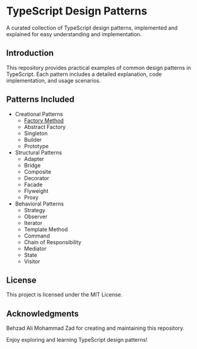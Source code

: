 # TypeScript Design Patterns

A curated collection of TypeScript design patterns, implemented and explained for easy understanding and implementation.

## Introduction

This repository provides practical examples of common design patterns in TypeScript. Each pattern includes a detailed explanation, code implementation, and usage scenarios.

## Patterns Included

- Creational Patterns
  - [Factory Method]('./src/creational/factory/factory.ts')
  - Abstract Factory
  - Singleton
  - Builder
  - Prototype
- Structural Patterns
  - Adapter
  - Bridge
  - Composite
  - Decorator
  - Facade
  - Flyweight
  - Proxy
- Behavioral Patterns
  - Strategy
  - Observer
  - Iterator
  - Template Method
  - Command
  - Chain of Responsibility
  - Mediator
  - State
  - Visitor

## License

This project is licensed under the MIT License.

## Acknowledgments

Behzad Ali Mohammad Zad for creating and maintaining this repository.

Enjoy exploring and learning TypeScript design patterns!
